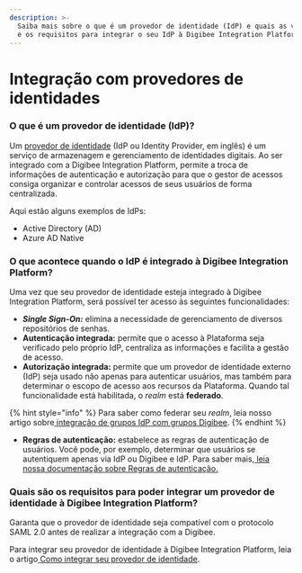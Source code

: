 ```yaml
---
description: >-
  Saiba mais sobre o que é um provedor de identidade (IdP) e quais as vantagens
  e os requisitos para integrar o seu IdP à Digibee Integration Platform.
---
```


# Integração com provedores de identidades

### O que é um provedor de identidade (IdP)?

Um [provedor de identidade](https://docs.digibee.com/documentation/v/pt-br/administration/identity-provider-integration) (IdP ou Identity Provider, em inglês) é um serviço de armazenagem e gerenciamento de identidades digitais. Ao ser integrado com a Digibee Integration Platform, permite a troca de informações de autenticação e autorização para que o gestor de acessos consiga organizar e controlar acessos de seus usuários de forma centralizada.

Aqui estão alguns exemplos de IdPs:

* Active Directory (AD)
* Azure AD Native

### O que acontece quando o IdP é integrado à Digibee Integration Platform?

Uma vez que seu provedor de identidade esteja integrado à Digibee Integration Platform, será possível ter acesso às seguintes funcionalidades:

* _**Single Sign-On:**_ elimina a necessidade de gerenciamento de diversos repositórios de senhas.
* **Autenticação integrada:** permite que o acesso à Plataforma seja verificado pelo próprio IdP, centraliza as informações e facilita a gestão de acesso.
* **Autorização integrada:** permite que um provedor de identidade externo (IdP) seja usado não apenas para autenticar usuários, mas também para determinar o escopo de acesso aos recursos da Plataforma. Quando tal funcionalidade está habilitada, o _realm_ está **federado**.

{% hint style="info" %}
Para saber como federar seu _realm_, leia nosso artigo sobre[ integração de grupos IdP com grupos Digibee](https://docs.digibee.com/documentation/v/pt-br/administration/integracao-de-provedor-de-identidades/integracao-dos-grupos-idp-com-grupos-digibee).
{% endhint %}

* **Regras de autenticação:** estabelece as regras de autenticação de usuários. Você pode, por exemplo, determinar que usuários se autentiquem apenas via IdP ou Digibee e IdP. Para saber mais,[ leia nossa documentação sobre R](https://docs.digibee.com/documentation/v/pt-br/administration/identity-provider-integration/idp-accesses)​[egras de autenticação.](https://docs.digibee.com/documentation/v/pt-br/administration/identity-provider-integration/idp-accesses)​

### Quais são os requisitos para poder integrar um provedor de identidade à Digibee Integration Platform?

Garanta que o provedor de identidade seja compatível com o protocolo SAML 2.0 antes de realizar a integração com a Digibee.&#x20;

Para integrar seu provedor de identidade à Digibee Integration Platform, leia o artigo[ Como integrar seu provedor de identidade](https://docs.digibee.com/documentation/v/pt-br/administration/identity-provider-integration/how-to-integrate-the-identity-provider).
